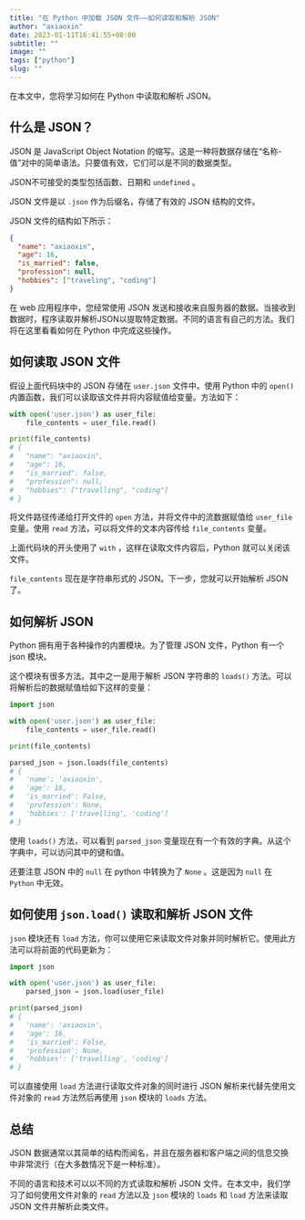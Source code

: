 ```yaml
---
title: "在 Python 中加载 JSON 文件——如何读取和解析 JSON"
author: "axiaoxin"
date: 2023-01-11T16:41:55+08:00
subtitle: ""
image: ""
tags: ["python"]
slug: ""
---
```


在本文中，您将学习如何在 Python 中读取和解析 JSON。

## 什么是 JSON？

JSON 是 JavaScript Object Notation 的缩写。这是一种将数据存储在“名称-值”对中的简单语法。只要值有效，它们可以是不同的数据类型。

JSON不可接受的类型包括函数、日期和 `undefined` 。

JSON 文件是以 `.json` 作为后缀名，存储了有效的 JSON 结构的文件。

JSON 文件的结构如下所示：

```json
{
  "name": "axiaoxin",
  "age": 16,
  "is_married": false,
  "profession": null,
  "hobbies": ["traveling", "coding"]
}
```

在 web 应用程序中，您经常使用 JSON 发送和接收来自服务器的数据。当接收到数据时，程序读取并解析JSON以提取特定数据。不同的语言有自己的方法。我们将在这里看看如何在 Python 中完成这些操作。


## 如何读取 JSON 文件

假设上面代码块中的 JSON 存储在 `user.json` 文件中。使用 Python 中的 `open()` 内置函数，我们可以读取该文件并将内容赋值给变量。方法如下：

```python
with open('user.json') as user_file:
    file_contents = user_file.read()

print(file_contents)
# {
#   "name": "axiaoxin",
#   "age": 16,
#   "is_married": false,
#   "profession": null,
#   "hobbies": ["travelling", "coding"]
# }
```

将文件路径传递给打开文件的 `open` 方法，并将文件中的流数据赋值给 `user_file` 变量。使用 `read` 方法，可以将文件的文本内容传给 `file_contents` 变量。

上面代码块的开头使用了 `with` ，这样在读取文件内容后，Python 就可以关闭该文件。

`file_contents` 现在是字符串形式的 JSON。下一步，您就可以开始解析 JSON 了。

## 如何解析 JSON

Python 拥有用于各种操作的内置模块。为了管理 JSON 文件，Python 有一个 json 模块。

这个模块有很多方法。其中之一是用于解析 JSON 字符串的 `loads()` 方法。可以将解析后的数据赋值给如下这样的变量：

```python
import json

with open('user.json') as user_file:
    file_contents = user_file.read()

print(file_contents)

parsed_json = json.loads(file_contents)
# {
#   'name': 'axiaoxin',
#   'age': 16,
#   'is_married': False,
#   'profession': None,
#   'hobbies': ['travelling', 'coding']
# }
```

使用 `loads()` 方法，可以看到 `parsed_json` 变量现在有一个有效的字典。从这个字典中，可以访问其中的键和值。

还要注意 JSON 中的 `null` 在 python 中转换为了 `None` 。这是因为 `null` 在 `Python` 中无效。


## 如何使用 `json.load()` 读取和解析 JSON 文件

`json` 模块还有 `load` 方法，你可以使用它来读取文件对象并同时解析它。使用此方法可以将前面的代码更新为：

```python
import json

with open('user.json') as user_file:
    parsed_json = json.load(user_file)

print(parsed_json)
# {
#   'name': 'axiaoxin',
#   'age': 16,
#   'is_married': False,
#   'profession': None,
#   'hobbies': ['travelling', 'coding']
# }
```

可以直接使用 `load` 方法进行读取文件对象的同时进行 JSON 解析来代替先使用文件对象的 `read` 方法然后再使用 `json` 模块的 `loads` 方法。

## 总结

JSON 数据通常以其简单的结构而闻名，并且在服务器和客户端之间的信息交换中非常流行（在大多数情况下是一种标准）。

不同的语言和技术可以以不同的方式读取和解析 JSON 文件。在本文中，我们学习了如何使用文件对象的 `read` 方法以及 `json` 模块的 `loads` 和 `load` 方法来读取 JSON 文件并解析此类文件。
